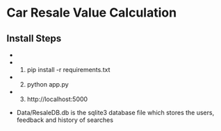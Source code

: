 # Car Resale Value Calculation 
<application description>
  
## Install Steps

*  
*  1. pip install -r requirements.txt

*  2. python app.py

*  3. http://localhost:5000

* Data/ResaleDB.db is the sqlite3 database file which stores the users, feedback and history of searches


